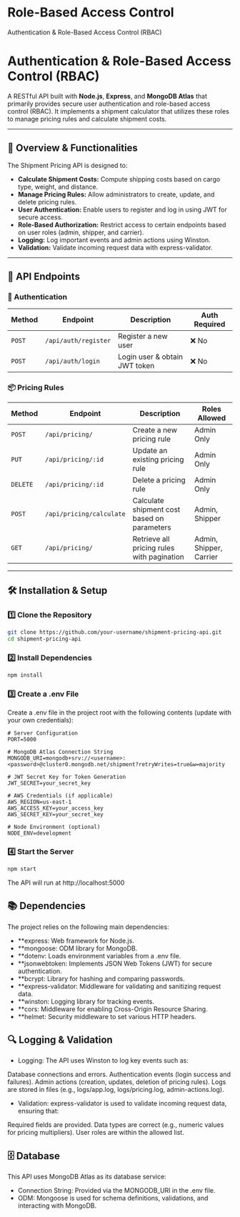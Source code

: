 # Role-Based Access Control
Authentication &amp; Role-Based Access Control (RBAC)

# Authentication &amp; Role-Based Access Control (RBAC)

A RESTful API built with **Node.js**, **Express**, and **MongoDB Atlas** that primarily provides secure user authentication and role-based access control (RBAC). It implements a shipment calculator that utilizes these roles to manage pricing rules and calculate shipment costs.

---

## 🚀 Overview & Functionalities

The Shipment Pricing API is designed to:
- **Calculate Shipment Costs:** Compute shipping costs based on cargo type, weight, and distance.
- **Manage Pricing Rules:** Allow administrators to create, update, and delete pricing rules.
- **User Authentication:** Enable users to register and log in using JWT for secure access.
- **Role-Based Authorization:** Restrict access to certain endpoints based on user roles (admin, shipper, and carrier).
- **Logging:** Log important events and admin actions using Winston.
- **Validation:** Validate incoming request data with express-validator.

---

## 📡 API Endpoints

### 🚀 Authentication
| Method | Endpoint                   | Description                         | Auth Required |
|--------|----------------------------|-------------------------------------|---------------|
| `POST` | `/api/auth/register`       | Register a new user                 | ❌ No         |
| `POST` | `/api/auth/login`          | Login user & obtain JWT token       | ❌ No         |

### 📦 Pricing Rules
| Method | Endpoint                      | Description                                       | Roles Allowed         |
|--------|-------------------------------|---------------------------------------------------|-----------------------|
| `POST` | `/api/pricing/`               | Create a new pricing rule                         | Admin Only            |
| `PUT`  | `/api/pricing/:id`            | Update an existing pricing rule                   | Admin Only            |
| `DELETE`| `/api/pricing/:id`           | Delete a pricing rule                             | Admin Only            |
| `POST` | `/api/pricing/calculate`      | Calculate shipment cost based on parameters       | Admin, Shipper        |
| `GET`  | `/api/pricing/`               | Retrieve all pricing rules with pagination        | Admin, Shipper, Carrier|

---

## 🛠 Installation & Setup

### 1️⃣ Clone the Repository
```sh
git clone https://github.com/your-username/shipment-pricing-api.git
cd shipment-pricing-api
```

### 2️⃣ Install Dependencies
```sh
npm install
```

### 3️⃣ Create a .env File
Create a .env file in the project root with the following contents (update with your own credentials):
```env
# Server Configuration
PORT=5000

# MongoDB Atlas Connection String
MONGODB_URI=mongodb+srv://<username>:<password>@cluster0.mongodb.net/shipment?retryWrites=true&w=majority

# JWT Secret Key for Token Generation
JWT_SECRET=your_secret_key

# AWS Credentials (if applicable)
AWS_REGION=us-east-1
AWS_ACCESS_KEY=your_access_key
AWS_SECRET_KEY=your_secret_key

# Node Environment (optional)
NODE_ENV=development
```

### 4️⃣ Start the Server
```sh
npm start
```
The API will run at http://localhost:5000

## 📚 Dependencies
The project relies on the following main dependencies:

- **express: Web framework for Node.js.
- **mongoose: ODM library for MongoDB.
- **dotenv: Loads environment variables from a .env file.
- **jsonwebtoken: Implements JSON Web Tokens (JWT) for secure authentication.
- **bcrypt: Library for hashing and comparing passwords.
- **express-validator: Middleware for validating and sanitizing request data.
- **winston: Logging library for tracking events.
- **cors: Middleware for enabling Cross-Origin Resource Sharing.
- **helmet: Security middleware to set various HTTP headers.

## 🔍 Logging & Validation
- Logging:
The API uses Winston to log key events such as:

Database connections and errors.
Authentication events (login success and failures).
Admin actions (creation, updates, deletion of pricing rules).
Logs are stored in files (e.g., logs/app.log, logs/pricing.log, admin-actions.log).
- Validation:
express-validator is used to validate incoming request data, ensuring that:

Required fields are provided.
Data types are correct (e.g., numeric values for pricing multipliers).
User roles are within the allowed list.

## 🗄 Database
This API uses MongoDB Atlas as its database service:
- Connection String: Provided via the MONGODB_URI in the .env file.
- ODM: Mongoose is used for schema definitions, validations, and interacting with MongoDB.
